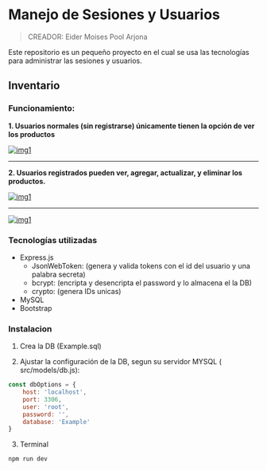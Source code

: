 # Manejo de Sesiones y Usuarios 

> CREADOR: Eider Moises Pool Arjona

Este repositorio es un pequeño proyecto en el cual se usa las tecnologías para administrar las sesiones y usuarios.
## Inventario
### Funcionamiento: 
**1. Usuarios normales (sin registrarse) únicamente tienen la opción de ver los productos**

[![img1](https://i.postimg.cc/nZbzMLqT/Captura-desde-2023-02-07-23-00-38.png "img1")](https://i.postimg.cc/nZbzMLqT/Captura-desde-2023-02-07-23-00-38.png "img1")

------------

**2. Usuarios registrados pueden ver, agregar, actualizar, y eliminar los productos.**

[![img1](https://i.postimg.cc/FRtsNp3d/Captura-desde-2023-02-07-22-54-17.png "img1")](https://i.postimg.cc/FRtsNp3d/Captura-desde-2023-02-07-22-54-17.png "img1")

------------

[![img1](https://i.postimg.cc/RCLVxcFh/Captura-desde-2023-02-07-22-59-51.png "img1")](https://i.postimg.cc/RCLVxcFh/Captura-desde-2023-02-07-22-59-51.png "img1")

### Tecnologías utilizadas
- Express.js
	- JsonWebToken: (genera y valida tokens con el id del usuario y una palabra secreta)
	- bcrypt: (encripta y desencripta el password y lo almacena el la DB)
	- crypto: (genera IDs unicas)
- MySQL
- Bootstrap

### Instalacion
1. Crea la DB (Example.sql)


2. Ajustar la configuración de la DB, segun su servidor MYSQL ( src/models/db.js):
```javascript
const dbOptions = {
    host: 'localhost',
    port: 3306,
    user: 'root',
    password: '',
    database: 'Example'
}
```
3. Terminal

```bash
npm run dev
```









